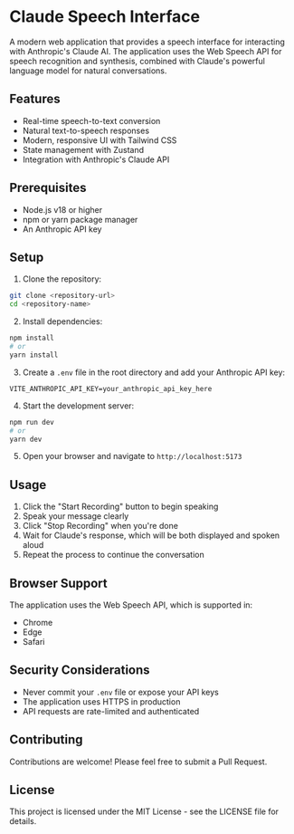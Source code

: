 # Claude Speech Interface

A modern web application that provides a speech interface for interacting with Anthropic's Claude AI. The application uses the Web Speech API for speech recognition and synthesis, combined with Claude's powerful language model for natural conversations.

## Features

- Real-time speech-to-text conversion
- Natural text-to-speech responses
- Modern, responsive UI with Tailwind CSS
- State management with Zustand
- Integration with Anthropic's Claude API

## Prerequisites

- Node.js v18 or higher
- npm or yarn package manager
- An Anthropic API key

## Setup

1. Clone the repository:
```bash
git clone <repository-url>
cd <repository-name>
```

2. Install dependencies:
```bash
npm install
# or
yarn install
```

3. Create a `.env` file in the root directory and add your Anthropic API key:
```
VITE_ANTHROPIC_API_KEY=your_anthropic_api_key_here
```

4. Start the development server:
```bash
npm run dev
# or
yarn dev
```

5. Open your browser and navigate to `http://localhost:5173`

## Usage

1. Click the "Start Recording" button to begin speaking
2. Speak your message clearly
3. Click "Stop Recording" when you're done
4. Wait for Claude's response, which will be both displayed and spoken aloud
5. Repeat the process to continue the conversation

## Browser Support

The application uses the Web Speech API, which is supported in:
- Chrome
- Edge
- Safari

## Security Considerations

- Never commit your `.env` file or expose your API keys
- The application uses HTTPS in production
- API requests are rate-limited and authenticated

## Contributing

Contributions are welcome! Please feel free to submit a Pull Request.

## License

This project is licensed under the MIT License - see the LICENSE file for details.
